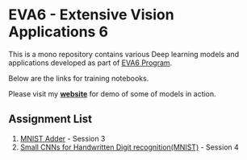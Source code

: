 # EVA6 - Extensive Vision Applications 6

 This is a mono repository contains various Deep learning models and applications developed as part of [EVA6 Program](https://theschoolof.ai/#programs).
 
 Below are the links for training notebooks. 
 
 Please visit my **[website](https://rekogwebservice.tk/)** for demo of some of models in action.

## Assignment List

1. [MNIST Adder](https://github.com/rajy4683/EVA6/tree/master/EVA6S3) - Session 3
2. [Small CNNs for Handwritten Digit recognition(MNIST)](https://github.com/rajy4683/EVA6/tree/master/EVA6S4) - Session 4